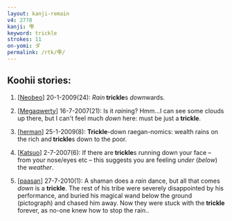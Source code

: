 ```yaml
---
layout: kanji-remain
v4: 2778
kanji: 雫
keyword: trickle
strokes: 11
on-yomi: ダ
permalink: /rtk/雫/
---
```


## Koohii stories: 

1) [<a href="http://kanji.koohii.com/profile/Neobeo">Neobeo</a>] 20-1-2009(24): <em>Rain</em><strong> trickle</strong>s <em>down</em>wards.

2) [<a href="http://kanji.koohii.com/profile/Megaqwerty">Megaqwerty</a>] 16-7-2007(21): Is it <em>rain</em>ing? Hmm...I can see some clouds up there, but I can&#039;t feel much <em>down</em> here: must be just a<strong> trickle</strong>.

3) [<a href="http://kanji.koohii.com/profile/herman">herman</a>] 25-1-2009(8): <strong>Trickle</strong>-down raegan-nomics: wealth rains on the rich and<strong> trickle</strong>s down to the poor.

4) [<a href="http://kanji.koohii.com/profile/Katsuo">Katsuo</a>] 2-7-2007(6): If there are<strong> trickle</strong>s running down your face – from your nose/eyes etc – this suggests you are feeling <em>under</em> (<em>below</em>) the <em>weather</em>.

5) [<a href="http://kanji.koohii.com/profile/paasan">paasan</a>] 27-7-2010(1): A shaman does a <em>rain</em> dance, but all that comes <em>down</em> is a <strong>trickle</strong>. The rest of his tribe were severely disappointed by his performance, and buried his magical wand below the ground (pictograph) and chased him away. Now they were stuck with the<strong> trickle</strong> forever, as no-one knew how to stop the rain..

